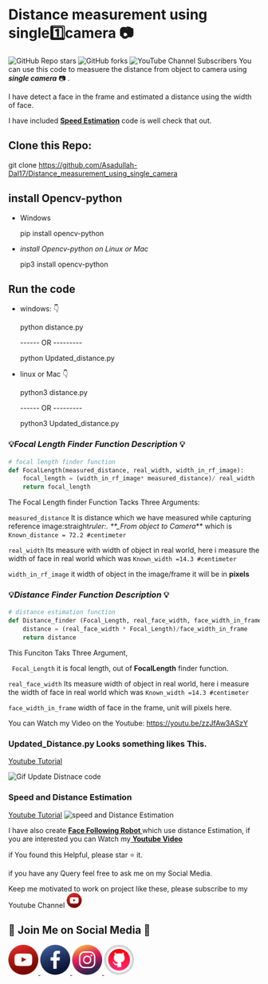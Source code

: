 # Distance measurement using single:one:camera :camera:

![GitHub Repo stars](https://img.shields.io/github/stars/Asadullah-Dal17/Distance_measurement_using_single_camera?style=social) ![GitHub forks](https://img.shields.io/github/forks/Asadullah-Dal17/Distance_measurement_using_single_camera?style=social) ![YouTube Channel Subscribers](https://img.shields.io/youtube/channel/subscribers/UCc8Lx22a5OX4XMxrCykzjbA?style=social)
You can use this code to measuere the distance from object to camera using **_single camera_** :camera: .

I have detect a face in the frame and estimated a distance using the width of face.

I have included [**Speed Estimation**](https://github.com/Asadullah-Dal17/Distance_measurement_using_single_camera/tree/main/Speed) code is well check that out.

## Clone this Repo:

git clone https://github.com/Asadullah-Dal17/Distance_measurement_using_single_camera

## install Opencv-python

- Windows

  pip install opencv-python

- _install Opencv-python on Linux or Mac_

  pip3 install opencv-python

## Run the code

- windows: :point_down:

  python distance.py

  ------ OR ---------

  python Updated_distance.py

- linux or Mac :point_down:

  python3 distance.py

  ------ OR ---------

  python3 Updated_distance.py

### :bulb:_Focal Length Finder Function Description_ :bulb:

```python
# focal length finder function
def FocalLength(measured_distance, real_width, width_in_rf_image):
    focal_length = (width_in_rf_image* measured_distance)/ real_width
    return focal_length

```

The Focal Length finder Function Tacks Three Arguments:

`measured_distance` It is distance which we have measured while capturing reference image:straight*ruler:. \*\*\_From object to Camera*\*\* which is `Known_distance = 72.2 #centimeter`

`real_width` Its measure with width of object in real world, here i measure the width of face in real world which was `Known_width =14.3 #centimeter`

`width_in_rf_image` it width of object in the image/frame it will be in **pixels**

### :bulb:_Distance Finder Function Description_ :bulb:

```python
# distance estimation function
def Distance_finder (Focal_Length, real_face_width, face_width_in_frame):
    distance = (real_face_width * Focal_Length)/face_width_in_frame
    return distance

```

This Funciton Taks Three Argument,

` Focal_Length` it is focal length, out of **FocalLength** finder function.

`real_face_width` Its measure width of object in real world, here i measure the width of face in real world which was `Known_width =14.3 #centimeter`

`face_width_in_frame` width of face in the frame, unit will pixels here.

You can Watch my Video on the Youtube: https://youtu.be/zzJfAw3ASzY

### Updated_Distance.py Looks something likes This.

[Youtube Tutorial](https://youtu.be/zzJfAw3ASzY)

<img alt="Gif Update Distnace code " src="Ouput_Updated_distance.gif">

### Speed and Distance Estimation

[Youtube Tutorial](https://youtu.be/DIxcLghsQ4Q)
<img alt="speed and Distance Estimation" src="speed_distance_estiamtion.gif">

I have also create <a href ="https://github.com/Asadullah-Dal17/Face-Following-Robot-using-Distance-Estimation"> <strong>Face Following Robot </strong> </a> which use distance Estimation, if you are interested you can Watch my<a href ="https://youtu.be/5FSOZe96kNg"> <strong>Youtube Video</strong> </a>

if You found this Helpful, please star :star: it.

if you have any Query feel free to ask me on my Social Media.

Keep me motivated to work on project like these, please subscribe to my Youtube Channel <img src ="/icons/youtub-icon.svg" width ="30">

## :green_heart: Join Me on Social Media :green_heart:

<a href="https://www.youtube.com/c/aiphile"> <img alt="AiPhile Youtube" src="icons/youtub-icon.svg"  width="60" height="60">
</a>
<a href="https://www.facebook.com/AIPhile17">
<img alt="AiPhile Facebook" src="icons/facebook-icon.svg"  width="60" height="60">
</a>
<a href="https://www.instagram.com/aiphile17/"> <img alt="AiPhile Insta" src="icons/instagram-icon.svg"  width="60" height="60">
</a>
<a href="https://github.com/Asadullah-Dal17"> <img alt="Github" src="icons/github-icon.svg"  width="60" height="60">
</a>
